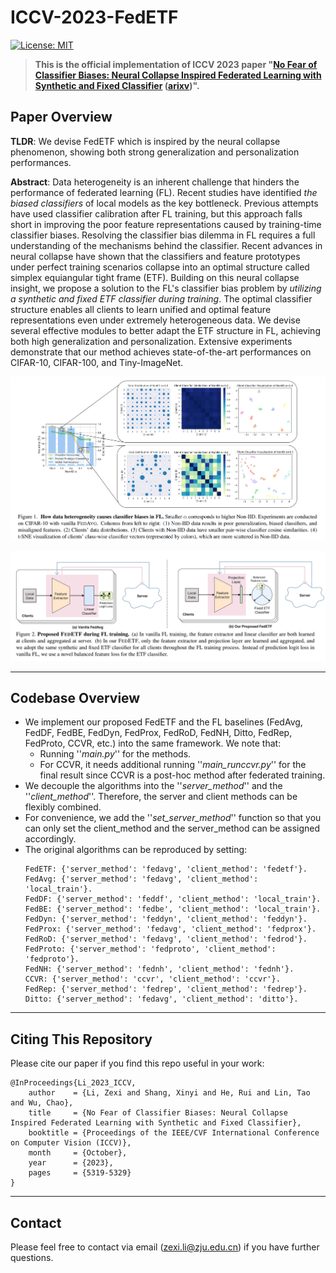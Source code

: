 # ICCV-2023-FedETF
[![License: MIT](https://img.shields.io/badge/License-MIT-yellow.svg)](LICENSE)


>**This is the official implementation of ICCV 2023 paper "[No Fear of Classifier Biases: Neural Collapse Inspired Federated Learning with Synthetic and Fixed Classifier](https://openaccess.thecvf.com/content/ICCV2023/html/Li_No_Fear_of_Classifier_Biases_Neural_Collapse_Inspired_Federated_Learning_ICCV_2023_paper.html) ([arixv](https://arxiv.org/abs/2303.10058))".**

## Paper Overview
**TLDR**: We devise FedETF which is inspired by the neural collapse phenomenon, showing both strong generalization and personalization performances.

**Abstract**: Data heterogeneity is an inherent challenge that hinders the performance of federated learning (FL). Recent studies have identified _the biased classifiers_ of local models as the key bottleneck. Previous attempts have used classifier calibration after FL training, but this approach falls short in improving the poor feature representations caused by training-time classifier biases. Resolving the classifier bias dilemma in FL requires a full understanding of the mechanisms behind the classifier. Recent advances in neural collapse have shown that the classifiers and feature prototypes under perfect training scenarios collapse into an optimal structure called simplex equiangular tight frame (ETF). Building on this neural collapse insight, we propose a solution to the FL's classifier bias problem by _utilizing a synthetic and fixed ETF classifier during training_. The optimal classifier structure enables all clients to learn unified and optimal feature representations even under extremely heterogeneous data. We devise several effective modules to better adapt the ETF structure in FL, achieving both high generalization and personalization. Extensive experiments demonstrate that our method achieves state-of-the-art performances on CIFAR-10, CIFAR-100, and Tiny-ImageNet.

![image](https://github.com/ZexiLee/ICCV-2023-FedETF/blob/main/figs/motiv_fig.png)

![image](https://github.com/ZexiLee/ICCV-2023-FedETF/blob/main/figs/framework_overview.png)

---
## Codebase Overview
- We implement our proposed FedETF and the FL baselines (FedAvg, FedDF, FedBE, FedDyn, FedProx, FedRoD, FedNH, Ditto, FedRep, FedProto, CCVR, etc.) into the same framework. We note that:
  - Running ''_main.py_'' for the methods.
  - For CCVR, it needs additional running ''_main_runccvr.py_'' for the final result since CCVR is a post-hoc method after federated training.
- We decouple the algorithms into the ''_server_method_'' and the ''_client_method_''. Therefore, the server and client methods can be flexibly combined.
- For convenience, we add the ''_set_server_method_'' function so that you can only set the client_method and the server_method can be assigned accordingly.
- The original algorithms can be reproduced by setting:
  ```
  FedETF: {'server_method': 'fedavg', 'client_method': 'fedetf'}.
  FedAvg: {'server_method': 'fedavg', 'client_method': 'local_train'}.
  FedDF: {'server_method': 'feddf', 'client_method': 'local_train'}.
  FedBE: {'server_method': 'fedbe', 'client_method': 'local_train'}.
  FedDyn: {'server_method': 'feddyn', 'client_method': 'feddyn'}.
  FedProx: {'server_method': 'fedavg', 'client_method': 'fedprox'}.
  FedRoD: {'server_method': 'fedavg', 'client_method': 'fedrod'}.
  FedProto: {'server_method': 'fedproto', 'client_method': 'fedproto'}.
  FedNH: {'server_method': 'fednh', 'client_method': 'fednh'}.
  CCVR: {'server_method': 'ccvr', 'client_method': 'ccvr'}.
  FedRep: {'server_method': 'fedrep', 'client_method': 'fedrep'}.
  Ditto: {'server_method': 'fedavg', 'client_method': 'ditto'}.
  ```
  
---
## Citing This Repository

Please cite our paper if you find this repo useful in your work:

```
@InProceedings{Li_2023_ICCV,
    author    = {Li, Zexi and Shang, Xinyi and He, Rui and Lin, Tao and Wu, Chao},
    title     = {No Fear of Classifier Biases: Neural Collapse Inspired Federated Learning with Synthetic and Fixed Classifier},
    booktitle = {Proceedings of the IEEE/CVF International Conference on Computer Vision (ICCV)},
    month     = {October},
    year      = {2023},
    pages     = {5319-5329}
}
```

---

## Contact

Please feel free to contact via email (<zexi.li@zju.edu.cn>) if you have further questions.
